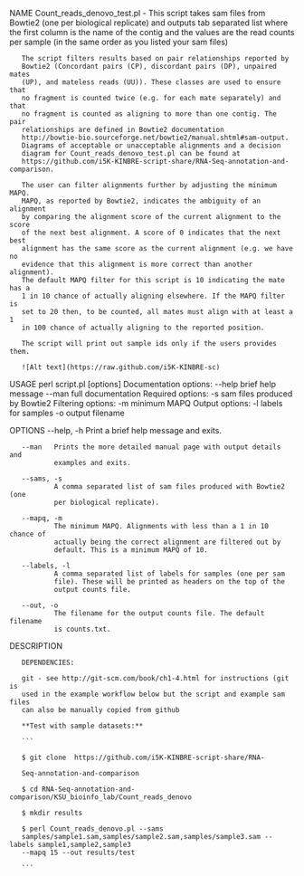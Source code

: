 NAME
       Count_reads_denovo_test.pl - This script takes sam files from Bowtie2
       (one per biological replicate) and outputs tab separated list where the
       first column is the name of the contig and the values are the read
       counts per sample (in the same order as you listed your sam files)

       The script filters results based on pair relationships reported by
       Bowtie2 (Concordant pairs (CP), discordant pairs (DP), unpaired mates
       (UP), and mateless reads (UU)). These classes are used to ensure that
       no fragment is counted twice (e.g. for each mate separately) and that
       no fragment is counted as aligning to more than one contig. The pair
       relationships are defined in Bowtie2 documentation
       http://bowtie-bio.sourceforge.net/bowtie2/manual.shtml#sam-output.
       Diagrams of acceptable or unacceptable alignments and a decision
       diagram for Count_reads_denovo_test.pl can be found at
       https://github.com/i5K-KINBRE-script-share/RNA-Seq-annotation-and-comparison.

       The user can filter alignments further by adjusting the minimum MAPQ.
       MAPQ, as reported by Bowtie2, indicates the ambiguity of an alignment
       by comparing the alignment score of the current alignment to the score
       of the next best alignment. A score of 0 indicates that the next best
       alignment has the same score as the current alignment (e.g. we have no
       evidence that this alignment is more correct than another alignment).
       The default MAPQ filter for this script is 10 indicating the mate has a
       1 in 10 chance of actually aligning elsewhere. If the MAPQ filter is
       set to 20 then, to be counted, all mates must align with at least a 1
       in 100 chance of actually aligning to the reported position.

       The script will print out sample ids only if the users provides them.
       
       ![Alt text](https://raw.github.com/i5K-KINBRE-sc)

USAGE
       perl script.pl [options]
        Documentation options:
          --help    brief help message
          --man     full documentation
        Required options:
          -s        sam files produced by Bowtie2
        Filtering options:
          -m        minimum MAPQ
        Output options:
          -l        labels for samples
          -o        output filename

OPTIONS
       --help, -h
               Print a brief help message and exits.

       --man   Prints the more detailed manual page with output details and
               examples and exits.

       --sams, -s
               A comma separated list of sam files produced with Bowtie2 (one
               per biological replicate).

       --mapq, -m
               The minimum MAPQ. Alignments with less than a 1 in 10 chance of
               actually being the correct alignment are filtered out by
               default. This is a minimum MAPQ of 10.

       --labels, -l
               A comma separated list of labels for samples (one per sam
               file). These will be printed as headers on the top of the
               output counts file.

       --out, -o
               The filename for the output counts file. The default filename
               is counts.txt.

DESCRIPTION

       DEPENDENCIES:

       git - see http://git-scm.com/book/ch1-4.html for instructions (git is
       used in the example workflow below but the script and example sam files
       can also be manually copied from github

       **Test with sample datasets:**
       
       ```

       $ git clone  https://github.com/i5K-KINBRE-script-share/RNA-

       Seq-annotation-and-comparison

       $ cd RNA-Seq-annotation-and-comparison/KSU_bioinfo_lab/Count_reads_denovo

       $ mkdir results

       $ perl Count_reads_denovo.pl --sams
       samples/sample1.sam,samples/sample2.sam,samples/sample3.sam --labels sample1,sample2,sample3
       --mapq 15 --out results/test
       
       ```